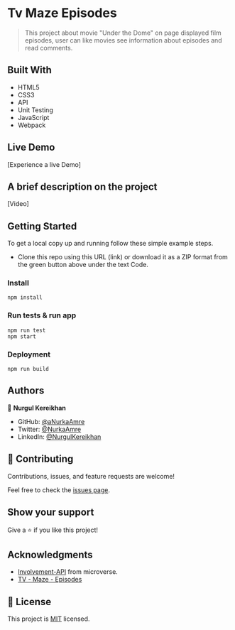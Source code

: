 # Tv Maze Episodes

>This project about movie "Under the Dome" on page displayed film episodes, user can like movies see information about episodes and read comments.


## Built With

- HTML5
- CSS3
- API
- Unit Testing
- JavaScript
- Webpack

## Live Demo 
[Experience a live Demo]

## A brief description on the project
[Video]

## Getting Started
To get a local copy up and running follow these simple example steps.

- Clone this repo using this URL (link) or download it as a ZIP format from the green button above under the text Code.

### Install
```shell
npm install
```

### Run tests & run app
```shell
npm run test
npm start
```

### Deployment
```shell
npm run build
```

## Authors

👤 **Nurgul Kereikhan**

- GitHub: [@aNurkaAmre](https://github.com/NurkaAmre)
- Twitter: [@NurkaAmre](https://twitter.com/AmreNurgul)
- LinkedIn: [@NurgulKereikhan](https://www.linkedin.com/in/amre-nurgul/)


## 🤝 Contributing

Contributions, issues, and feature requests are welcome!

Feel free to check the [issues page](../../issues/).

## Show your support

Give a ⭐️ if you like this project!

## Acknowledgments

- [Involvement-API](https://us-central1-involvement-api.cloudfunctions.net/capstoneApi/) from microverse.
- [TV - Maze - Episodes](https://api.tvmaze.com/seasons/1/episodes)

## 📝 License

This project is [MIT](./MIT.md) licensed.
